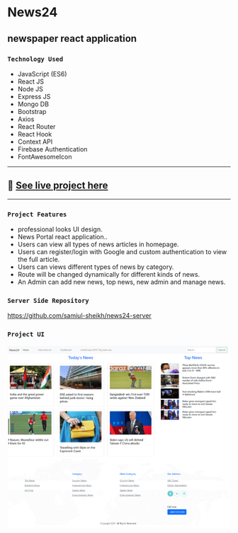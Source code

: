 #  News24
## newspaper react application

### `Technology Used`
- JavaScript (ES6)
- React JS
- Node JS
- Express JS
- Mongo DB
- Bootstrap
- Axios
- React Router
- React Hook
- Context API
- Firebase Authentication
- FontAwesomeIcon
---
## :link: [See live project here](https://newsbd-24.web.app/)

---
### `Project Features`
- professional looks UI design.
- News Portal react application..
- Users can view all types of news articles in homepage.
- Users can register/login with Google and custom authentication to view the full article.
- Users can views different types of news by category.
- Route will be changed dynamically for different kinds of news.
- An Admin can add new news, top news, new admin and manage news.
### `Server Side Repository`
https://github.com/samiul-sheikh/news24-server

### `Project UI`
<img src="./src/images/project_ui/homepage.png">